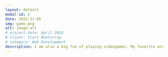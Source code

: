 ```yaml
---
layout: default
modal-id: 2
date: 2022-11-05
img: game.png
alt: image-alt
# project-date: April 2014
# client: Start Bootstrap
# category: Web Development
description: I am also a big fan of playing videogames. My favorite are the sports ones, I know shocker. I play mostly the NBA 2K, and FIFA games, but I also like playing different simulation games like farming simulator. 
---
```

